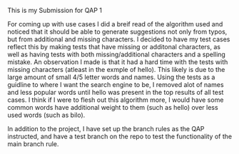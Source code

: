 This is my Submission for QAP 1

For coming up with use cases I did a breif read of the algorithm used and noticed that it should be able to generate suggestions not only from typos, but from additional and missing characters.
  I decided to have my test cases reflect this by making tests that have missing or additonal characters, as well as having tests with both missing/additional characters and a spelling mistake.
  An observation I made is that it had a hard time with the tests with missing characters (atleast in the exmple of hello). This likely is due to the large amount of small 4/5 letter words and names. 
  Using the tests as a guidline to where I want the search engine to be, I removed alot of names and less popular words until hello was present in the top results of all test cases.
  I think if I were to flesh out this algorithm more, I would have some common words have additional weight to them (such as hello) over less used words (such as bilo).

  In addition to the project, I have set up the branch rules as the QAP instructed, and have a test branch on the repo to test the functionality of the main branch rule.
